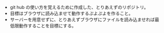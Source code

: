 - git hub の使い方を覚えるために作成した、とりあえずのリポジトリ。
- 目標はブラウザに読み込ませて動作するぷよぷよを作ること。
- サーバーを用意せずに、とりあえずブラウザにファイルを読み込ませれば最低限動作することを目標にする。
